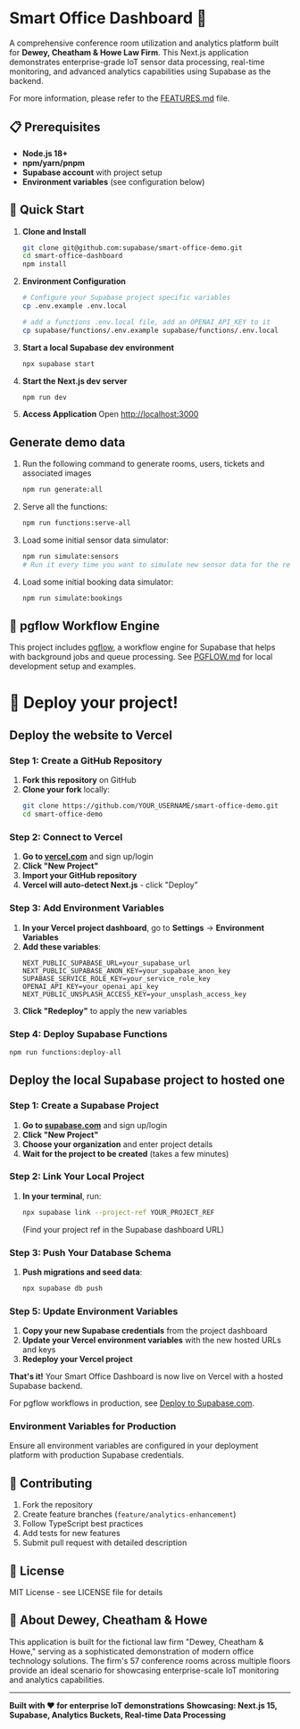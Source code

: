 # Smart Office Dashboard 🏢

A comprehensive conference room utilization and analytics platform built for **Dewey, Cheatham & Howe Law Firm**. This Next.js application demonstrates enterprise-grade IoT sensor data processing, real-time monitoring, and advanced analytics capabilities using Supabase as the backend.

For more information, please refer to the [FEATURES.md](FEATURES.md) file.

## 📋 Prerequisites

- **Node.js 18+**
- **npm/yarn/pnpm**
- **Supabase account** with project setup
- **Environment variables** (see configuration below)

## 🚀 Quick Start

1. **Clone and Install**

   ```bash
   git clone git@github.com:supabase/smart-office-demo.git
   cd smart-office-dashboard
   npm install
   ```

2. **Environment Configuration**

   ```bash
   # Configure your Supabase project specific variables
   cp .env.example .env.local

   # add a functions .env.local file, add an OPENAI_API_KEY to it
   cp supabase/functions/.env.example supabase/functions/.env.local
   ```

3. **Start a local Supabase dev environment**

   ```bash
   npx supabase start
   ```

4. **Start the Next.js dev server**

   ```bash
   npm run dev
   ```

5. **Access Application**
   Open [http://localhost:3000](http://localhost:3000)

## Generate demo data

1. Run the following command to generate rooms, users, tickets and associated images

   ```bash
   npm run generate:all
   ```

2. Serve all the functions:

   ```bash
   npm run functions:serve-all
   ```

3. Load some initial sensor data simulator:

   ```bash
   npm run simulate:sensors
   # Run it every time you want to simulate new sensor data for the real-time floorplan viewer
   ```

4. Load some initial booking data simulator:
   ```bash
   npm run simulate:bookings
   ```

## 🌊 pgflow Workflow Engine

This project includes [pgflow](https://pgflow.dev), a workflow engine for Supabase that helps with background jobs and queue processing. See [PGFLOW.md](./PGFLOW.md) for local development setup and examples.

# 🚀 Deploy your project!

## Deploy the website to Vercel

### Step 1: Create a GitHub Repository

1. **Fork this repository** on GitHub
2. **Clone your fork** locally:
   ```bash
   git clone https://github.com/YOUR_USERNAME/smart-office-demo.git
   cd smart-office-demo
   ```

### Step 2: Connect to Vercel

1. **Go to [vercel.com](https://vercel.com)** and sign up/login
2. **Click "New Project"**
3. **Import your GitHub repository**
4. **Vercel will auto-detect Next.js** - click "Deploy"

### Step 3: Add Environment Variables

1. **In your Vercel project dashboard**, go to **Settings** → **Environment Variables**
2. **Add these variables**:
   ```
   NEXT_PUBLIC_SUPABASE_URL=your_supabase_url
   NEXT_PUBLIC_SUPABASE_ANON_KEY=your_supabase_anon_key
   SUPABASE_SERVICE_ROLE_KEY=your_service_role_key
   OPENAI_API_KEY=your_openai_api_key
   NEXT_PUBLIC_UNSPLASH_ACCESS_KEY=your_unsplash_access_key
   ```
3. **Click "Redeploy"** to apply the new variables

### Step 4: Deploy Supabase Functions

```bash
npm run functions:deploy-all
```

## Deploy the local Supabase project to hosted one

### Step 1: Create a Supabase Project

1. **Go to [supabase.com](https://supabase.com)** and sign up/login
2. **Click "New Project"**
3. **Choose your organization** and enter project details
4. **Wait for the project to be created** (takes a few minutes)

### Step 2: Link Your Local Project

1. **In your terminal**, run:
   ```bash
   npx supabase link --project-ref YOUR_PROJECT_REF
   ```
   (Find your project ref in the Supabase dashboard URL)

### Step 3: Push Your Database Schema

1. **Push migrations and seed data**:
   ```bash
   npx supabase db push
   ```

### Step 5: Update Environment Variables

1. **Copy your new Supabase credentials** from the project dashboard
2. **Update your Vercel environment variables** with the new hosted URLs and keys
3. **Redeploy your Vercel project**

**That's it!** Your Smart Office Dashboard is now live on Vercel with a hosted Supabase backend.

For pgflow workflows in production, see [Deploy to Supabase.com](https://www.pgflow.dev/how-to/deploy-to-supabasecom/).

### Environment Variables for Production

Ensure all environment variables are configured in your deployment platform with production Supabase credentials.

## 🤝 Contributing

1. Fork the repository
2. Create feature branches (`feature/analytics-enhancement`)
3. Follow TypeScript best practices
4. Add tests for new features
5. Submit pull request with detailed description

## 📄 License

MIT License - see LICENSE file for details

## 🏢 About Dewey, Cheatham & Howe

This application is built for the fictional law firm "Dewey, Cheatham & Howe," serving as a sophisticated demonstration of modern office technology solutions. The firm's 57 conference rooms across multiple floors provide an ideal scenario for showcasing enterprise-scale IoT monitoring and analytics capabilities.

---

**Built with ❤️ for enterprise IoT demonstrations**
**Showcasing: Next.js 15, Supabase, Analytics Buckets, Real-time Data Processing**
